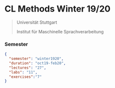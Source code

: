 # CL Methods Winter 19/20

> Universität Stuttgart
> 
> Institut für Maschinelle Sprachverarbeitung 

### Semester
```json
{
  "semester": "winter1920",
  "duration": "oct19-feb20",
  "lectures": "27",
  "labs": "11",
  "exercises":"7"
}
```
